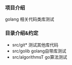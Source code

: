 ### 项目介绍

golang 相关代码类库测试

### 目录介绍&约定

* src/git* 测试其他库代码
* src/golib golang自带库测试
* src/algorithmsT go算法测试



